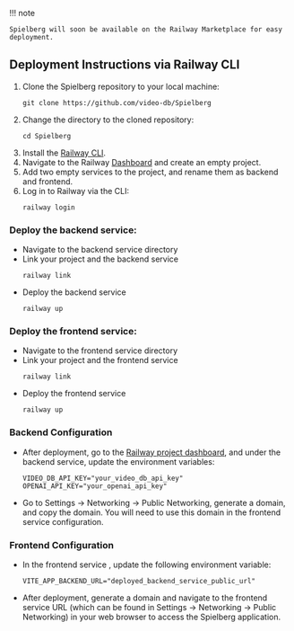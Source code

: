 !!! note

    Spielberg will soon be available on the Railway Marketplace for easy deployment.

## Deployment Instructions via Railway CLI

1. Clone the Spielberg repository to your local machine:
    ```
    git clone https://github.com/video-db/Spielberg
    ```
2. Change the directory to the cloned repository:
    ```
    cd Spielberg
    ```
3. Install the [Railway CLI](https://docs.railway.app/guides/cli).
4. Navigate to the Railway [Dashboard](https://railway.app/dashboard) and create an empty project.
5. Add two empty services to the project, and rename them as backend and frontend.
6. Log in to Railway via the CLI:
    ```
    railway login
    ```

### Deploy the backend service:

* Navigate to the backend service directory
* Link your project and the backend service
    ```
    railway link 
    ```
* Deploy the backend service
    ```
    railway up
    ```
    
### Deploy the frontend service:

* Navigate to the frontend service directory
* Link your project and the frontend service
    ```
    railway link 
    ```
* Deploy the frontend service
    ```
    railway up
    ```

### Backend Configuration
* After deployment, go to the [Railway project dashboard](https://railway.app/dashboard), and under the backend service, update the environment variables:
    ``` 
    VIDEO_DB_API_KEY="your_video_db_api_key"
    OPENAI_API_KEY="your_openai_api_key"
    ```

* Go to Settings → Networking → Public Networking, generate a domain, and copy the domain. You will need to use this domain in the frontend service configuration.


### Frontend Configuration
* In the frontend service , update the following environment variable:
    ```
    VITE_APP_BACKEND_URL="deployed_backend_service_public_url"
    ```

* After deployment, generate a domain and navigate to the frontend service URL (which can be found in Settings → Networking → Public Networking) in your web browser to access the Spielberg application.

